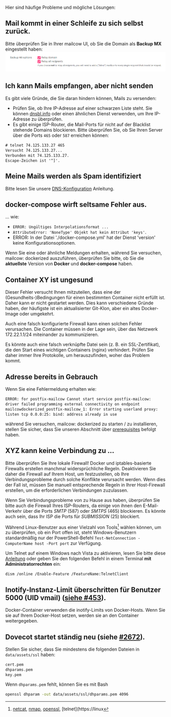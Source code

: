 Hier sind häufige Probleme und mögliche Lösungen:

## Mail kommt in einer Schleife zu sich selbst zurück.

Bitte überprüfen Sie in Ihrer mailcow UI, ob Sie die Domain als **Backup MX** eingestellt haben:
![Überprüfen Sie Ihre MX-Backup-Einstellungen](../assets/images/troubleshooting/mailcow-backupmx.png)

## Ich kann Mails empfangen, aber nicht senden

Es gibt viele Gründe, die Sie daran hindern können, Mails zu versenden:

- Prüfen Sie, ob Ihre IP-Adresse auf einer schwarzen Liste steht. Sie können [dnsbl.info](http://www.dnsbl.info/) oder einen ähnlichen Dienst verwenden, um Ihre IP-Adresse zu überprüfen.
- Es gibt einige ISP-Router, die Mail-Ports für nicht auf der Blacklist stehende Domains blockieren. Bitte überprüfen Sie, ob Sie Ihren Server über die Ports `465` oder `587` erreichen können:

```
# telnet 74.125.133.27 465
Versucht 74.125.133.27...
Verbunden mit 74.125.133.27.
Escape-Zeichen ist '^]'.
```

## Meine Mails werden als Spam identifiziert

Bitte lesen Sie unsere [DNS-Konfiguration](../prerequisite/prerequisite-dns.de.md) Anleitung.

## docker-compose wirft seltsame Fehler aus.

... wie:

- `ERROR: Ungültiges Interpolationsformat ...`
- `AttributeError: 'NoneType' Objekt hat kein Attribut 'keys'`.
- ERROR: In der Datei './docker-compose.yml' hat der Dienst 'version' keine Konfigurationsoptionen.

Wenn Sie eine oder ähnliche Meldungen erhalten, während Sie versuchen, mailcow: dockerized auszuführen, überprüfen Sie bitte, ob Sie die **aktuellste** Version von **Docker** und **docker-compose** haben.

## Container XY ist ungesund

Dieser Fehler versucht Ihnen mitzuteilen, dass eine der (Gesundheits-)Bedingungen für einen bestimmten Container nicht erfüllt ist. Daher kann er nicht gestartet werden. Dies kann verschiedene Gründe haben, der häufigste ist ein aktualisierter Git-Klon, aber ein altes Docker-Image oder umgekehrt.

Auch eine falsch konfigurierte Firewall kann einen solchen Fehler verursachen. Die Container müssen in der Lage sein, über das Netzwerk 172.22.1.1/24 miteinander zu kommunizieren.

Es könnte auch eine falsch verknüpfte Datei sein (z. B. ein SSL-Zertifikat), die den Start eines wichtigen Containers (nginx) verhindert. Prüfen Sie daher immer Ihre Protokolle, um herauszufinden, woher das Problem kommt.


## Adresse bereits in Gebrauch

Wenn Sie eine Fehlermeldung erhalten wie:

```
ERROR: for postfix-mailcow Cannot start service postfix-mailcow: driver failed programming external connectivity on endpoint mailcowdockerized_postfix-mailcow_1: Error starting userland proxy: listen tcp 0.0.0:25: bind: address already in use
```

während Sie versuchen, mailcow: dockerized zu starten / zu installieren, stellen Sie sicher, dass Sie unseren Abschnitt über [prerequisites](../prerequisite/prerequisite-system.de.md/#firewall-ports) befolgt haben.


## XYZ kann keine Verbindung zu ...

Bitte überprüfen Sie Ihre lokale Firewall!
Docker und iptables-basierte Firewalls erstellen manchmal widersprüchliche Regeln. Deaktivieren Sie daher die Firewall auf Ihrem Host, um festzustellen, ob Ihre Verbindungsprobleme durch solche Konflikte verursacht werden. Wenn dies der Fall ist, müssen Sie manuell entsprechende Regeln in Ihrer Host-Firewall erstellen, um die erforderlichen Verbindungen zuzulassen.

Wenn Sie Verbindungsprobleme von zu Hause aus haben, überprüfen Sie bitte auch die Firewall Ihres ISP-Routers, da einige von ihnen den E-Mail-Verkehr über die Ports *SMTP* (587) oder *SMTPS* (465) blockieren. Es könnte auch sein, dass Ihr ISP die Ports für *SUBMISSION* (25) blockiert.

Während Linux-Benutzer aus einer Vielzahl von Tools[^1] wählen können, um zu überprüfen, ob ein Port offen ist, steht Windows-Benutzern standardmäßig nur der PowerShell-Befehl `Test-NetConnection -ComputerName host -Port port` zur Verfügung.

Um Telnet auf einem Windows nach Vista zu aktivieren, lesen Sie bitte diese [Anleitung](https://social.technet.microsoft.com/wiki/contents/articles/910.windows-7-enabling-telnet-client.aspx) oder geben Sie den folgenden Befehl in einem Terminal **mit Administratorrechten** ein:

```
dism /online /Enable-Feature /FeatureName:TelnetClient
```

## Inotify-Instanz-Limit überschritten für Benutzer 5000 (UID vmail) ([siehe #453](https://github.com/mailcow/mailcow-dockerized/issues/453#issuecomment-314711232)).

Docker-Container verwenden die inotify-Limits von Docker-Hosts. Wenn Sie sie auf Ihrem Docker-Host setzen, werden sie an den Container weitergegeben.

## Dovecot startet ständig neu (siehe [#2672](https://github.com/mailcow/mailcow-dockerized/issues/2672)).

Stellen Sie sicher, dass Sie mindestens die folgenden Dateien in `data/assets/ssl` haben:

```
cert.pem
dhparams.pem
key.pem
```

Wenn `dhparams.pem` fehlt, können Sie es mit Bash

```bash
openssl dhparam -out data/assets/ssl/dhparams.pem 4096
```


[^1]: [netcat](https://linux.die.net/man/1/nc), [nmap](https://linux.die.net/man/1/nmap), [openssl](https://wiki.openssl.org/index.php/Manual:S_client(1)), [telnet](https://linux